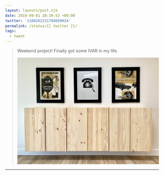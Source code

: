 ```yaml
---
layout: layouts/post.njk
date: 2019-09-01 20:39:53 +00:00
twitter: '1168262221794689024'
permalink: /status/{{ twitter }}/
tags: 
  - tweet
---
```


> Weekend project! Finally got some IVAR in my life. 
> 
> ![Three IKEA raw-wood IVAR cabinets, wall mounted and below three framed concert posters.](/img/1168262221794689024-EDaAS5vVUAAVr45.jpg)

---
